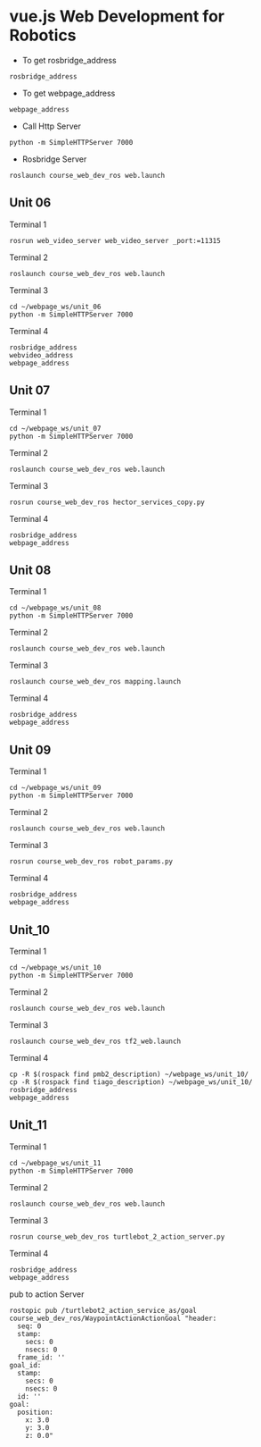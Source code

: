 # vue.js Web Development for Robotics 

- To get rosbridge_address

```
rosbridge_address
```

- To get webpage_address

```
webpage_address
```

- Call Http Server

```
python -m SimpleHTTPServer 7000
```

- Rosbridge Server

```
roslaunch course_web_dev_ros web.launch
```


## Unit 06

Terminal 1

```
rosrun web_video_server web_video_server _port:=11315
```

Terminal 2

```
roslaunch course_web_dev_ros web.launch
```

Terminal 3

```
cd ~/webpage_ws/unit_06
python -m SimpleHTTPServer 7000
```

Terminal 4

```
rosbridge_address
webvideo_address
webpage_address
```

## Unit 07 

Terminal 1

```
cd ~/webpage_ws/unit_07
python -m SimpleHTTPServer 7000
```

Terminal 2

```
roslaunch course_web_dev_ros web.launch
```

Terminal 3

```
rosrun course_web_dev_ros hector_services_copy.py
```

Terminal 4

```
rosbridge_address
webpage_address
```


## Unit 08

Terminal 1

```
cd ~/webpage_ws/unit_08
python -m SimpleHTTPServer 7000
```

Terminal 2

```
roslaunch course_web_dev_ros web.launch
```

Terminal 3

```
roslaunch course_web_dev_ros mapping.launch
```

Terminal 4

```
rosbridge_address
webpage_address
```

## Unit 09

Terminal 1

```
cd ~/webpage_ws/unit_09
python -m SimpleHTTPServer 7000
```

Terminal 2

```
roslaunch course_web_dev_ros web.launch
```

Terminal 3

```
rosrun course_web_dev_ros robot_params.py
```

Terminal 4

```
rosbridge_address
webpage_address
```


## Unit_10

Terminal 1

```
cd ~/webpage_ws/unit_10
python -m SimpleHTTPServer 7000
```

Terminal 2

```
roslaunch course_web_dev_ros web.launch
```

Terminal 3

```
roslaunch course_web_dev_ros tf2_web.launch
```

Terminal 4

```
cp -R $(rospack find pmb2_description) ~/webpage_ws/unit_10/
cp -R $(rospack find tiago_description) ~/webpage_ws/unit_10/
rosbridge_address
webpage_address
```

## Unit_11

Terminal 1

```
cd ~/webpage_ws/unit_11
python -m SimpleHTTPServer 7000
```

Terminal 2

```
roslaunch course_web_dev_ros web.launch
```

Terminal 3

```
rosrun course_web_dev_ros turtlebot_2_action_server.py
```

Terminal 4

```
rosbridge_address
webpage_address
```

pub to action Server

```
rostopic pub /turtlebot2_action_service_as/goal course_web_dev_ros/WaypointActionActionGoal "header:
  seq: 0
  stamp:
    secs: 0
    nsecs: 0
  frame_id: ''
goal_id:
  stamp:
    secs: 0
    nsecs: 0
  id: ''
goal:
  position:
    x: 3.0
    y: 3.0
    z: 0.0"
```